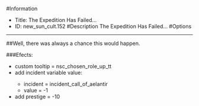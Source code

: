 #Information
 - Title: The Expedition Has Failed...
 - ID: new_sun_cult.152
#Description
The Expedition Has Failed...
#Options

___
##Well, there was always a chance this would happen.

###Efects:<ul><li>custom tooltip = nsc_chosen_role_up_tt</li><li>add incident variable value:</li><ul><li>incident = incident_call_of_aelantir</li><li>value = -1</li></ul><li>add prestige = -10</li></ul>
